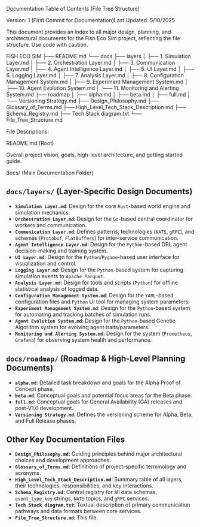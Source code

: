 Documentation Table of Contents (File Tree Structure)

Version: 1 (First Commit for Documentation)Last Updated: 5/10/2025

This document provides an index to all major design, planning, and architectural documents for the Fish Eco Sim project, reflecting the file structure.
Use code with caution.

FISH ECO SIM
├── README.md
└── docs
    ├── layers
    │   ├── 1. Simulation Layer.md
    │   ├── 2. Orchestration Layer.md
    │   ├── 3. Communication Layer.md
    │   ├── 4. Agent Intelligence Layer.md
    │   ├── 5. UI Layer.md
    │   ├── 6. Logging Layer.md
    │   ├── 7. Analysis Layer.md
    │   ├── 8. Configuration Management System.md
    │   ├── 9. Experiment Management System.md
    │   ├── 10. Agent Evolution System.md
    │   └── 11. Monitoring and Alerting System.md
    ├── roadmap
    │   ├── alpha.md
    │   ├── beta.md
    │   ├── full.md
    │   └── Versioning Strategy.md
    ├── Design_Philosophy.md
    ├── Glossary_of_Terms.md
    ├── High_Level_Tech_Stack_Description.md
    ├── Schema_Registry.md
    ├── Tech Stack diagram.txt
    └── File_Tree_Structure.md

File Descriptions:

README.md (Root)

Overall project vision, goals, high-level architecture, and getting started guide.

docs/ (Main Documentation Folder)

## `docs/layers/` (Layer-Specific Design Documents)

*   **`Simulation Layer.md`**: Design for the core `Rust`-based world engine and simulation mechanics.
*   **`Orchestration Layer.md`**: Design for the `Go`-based central coordinator for workers and communication.
*   **`Communication Layer.md`**: Defines patterns, technologies (`NATS`, `gRPC`), and schemas (`Protobuf`, `FlatBuffers`) for inter-service communication.
*   **`Agent Intelligence Layer.md`**: Design for the `Python`-based DRL agent decision-making and training system.
*   **`UI Layer.md`**: Design for the `Python`/`Pygame`-based user interface for visualization and control.
*   **`Logging Layer.md`**: Design for the `Python`-based system for capturing simulation events to `Apache Parquet`.
*   **`Analysis Layer.md`**: Design for tools and scripts (`Python`) for offline statistical analysis of logged data.
*   **`Configuration Management System.md`**: Design for the `YAML`-based configuration files and `Python` UI tool for managing system parameters.
*   **`Experiment Management System.md`**: Design for the `Python`-based system for automating and tracking batches of simulation runs.
*   **`Agent Evolution System.md`**: Design for the `Python`-based Genetic Algorithm system for evolving agent traits/parameters.
*   **`Monitoring and Alerting System.md`**: Design for the system (`Prometheus`, `Grafana`) for observing system health and performance.

## `docs/roadmap/` (Roadmap & High-Level Planning Documents)

*   **`alpha.md`**: Detailed task breakdown and goals for the Alpha Proof of Concept phase.
*   **`beta.md`**: Conceptual goals and potential focus areas for the Beta phase.
*   **`full.md`**: Conceptual goals for General Availability (GA) releases and post-V1.0 development.
*   **`Versioning Strategy.md`**: Defines the versioning scheme for Alpha, Beta, and Full Release phases.

## Other Key Documentation Files

*   **`Design_Philosophy.md`**: Guiding principles behind major architectural choices and development approaches.
*   **`Glossary_of_Terms.md`**: Definitions of project-specific terminology and acronyms.
*   **`High_Level_Tech_Stack_Description.md`**: Summary table of all layers, their technologies, responsibilities, and key interactions.
*   **`Schema_Registry.md`**: Central registry for all data schemas, `event_type_key` strings, `NATS` topics, and `gRPC` services.
*   **`Tech Stack diagram.txt`**: Textual description of primary communication pathways and data formats between core services.
*   **`File_Tree_Structure.md`**: This file.

